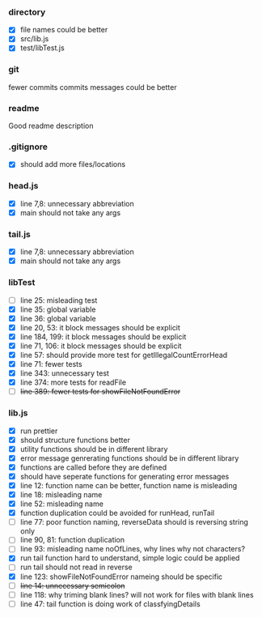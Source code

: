 ### directory 
- [x] file names could be better
- [x] src/lib.js
- [x] test/libTest.js

### git 
fewer commits
commits messages could be better

### readme
Good readme description

### .gitignore 
- [x] should add more files/locations

### head.js 
- [x] line 7,8: unnecessary abbreviation
- [x] main should not take any args

### tail.js 
- [x] line 7,8: unnecessary abbreviation
- [x] main should not take any args

### libTest 
- [ ] line 25: misleading test
- [x] line 35: global variable
- [x] line 36: global variable
- [x] line 20, 53: it block messages should be explicit
- [x] line 184, 199: it block messages should be explicit
- [x] line 71, 106: it block messages should be explicit
- [x] line 57: should provide more test for getIllegalCountErrorHead
- [x] line 71: fewer tests
- [x] line 343: unnecessary test
- [x] line 374: more tests for readFile
- [ ] ~~line 389: fewer tests for showFileNotFoundError~~

### lib.js 
- [x] run prettier
- [x] should structure functions better
- [x] utility functions should be in different library
- [x] error message genrerating functions should be in different library
- [x] functions are called before they are defined
- [x] should have seperate functions for generating error messages
- [x] line 12: function name can be better, function name is misleading
- [x] line 18: misleading name
- [x] line 52: misleading name
- [x] function duplication could be avoided for runHead, runTail
- [ ] line 77: poor function naming, reverseData should is reversing string only
- [ ] line 90, 81: function duplication
- [ ] line 93: misleading name  noOfLines, why lines why not characters?
- [x] run tail function hard to understand, simple logic could be applied
- [ ] run tail should not read in reverse
- [x] line 123: showFileNotFoundError  nameing should be specific
- [ ] ~~line 14: unnecessary semicolon~~
- [ ] line 118: why triming blank lines? will not work for files with blank lines
- [ ] line 47: tail function is doing work of classfyingDetails
